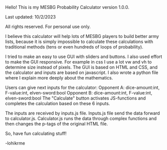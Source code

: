 Hello! This is my MESBG Probability Calculator version 1.0.0.

Last updated: 10/2/2023

All rights reserved. For personal use only.

I believe this calculator will help lots of MESBG players to build better army lists, 
because it is simply impossible to calculate these calculations with
traditional methods (tens or even hundreds of loops of probability). 

I tried to make an easy to use GUI with sliders and buttons. I also used effort to make the GUI responsive.
For example in css I use a lot vw and vh to determine size instead of pixels.
The GUI is based on HTML and CSS, and the calculator and inputs are based on javascript.
I also wrote a python file where I explain more deeply about the mathematics. 

Users can give next inputs for the calculator:
Opponent A: dice-amount:int, F-value:int, elven-sword:bool
Opponent B: dice-amount:int, F-value:int, elven-sword:bool
The "Calculate" button activates JS-functions and completes the calculation based on these 6 inputs.

The inputs are received by inputs.js file. Inputs.js file send the data forward to calculator.js.
Calculator.js runs the data through complex functions and then changes the p-tags of the original HTML file.

So, have fun calculating stuff!

-lohikrme
